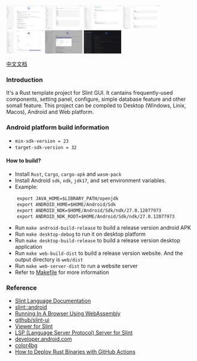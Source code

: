 <div style="display: flex, margin: 8px">
    <img src="./screenshot/1-en.png" width="100"/>
    <img src="./screenshot/2-en.png" width="100"/>
    <img src="./screenshot/3-en.png" width="100"/>
    <img src="./screenshot/4-en.png" width="100"/>
    <img src="./screenshot/5-en.png" width="100"/>
    <img src="./screenshot/6-en.png" width="100"/>
    <img src="./screenshot/7-en.png" width="100"/>
</div>

[中文文档](./README.zh-CN.md)

### Introduction
It's a Rust template project for Slint GUI. It cantains frequently-used components, setting panel, configure, simple database feature and other somall feature. This project can be compiled to Desktop (Windows, Linix, Macos), Android and Web platform.

### Android platform build information
- `min-sdk-version = 23`
- `target-sdk-version = 32`

#### How to build?
- Install `Rust`, `Cargo`, `cargo-apk` and `wasm-pack`
- Install Android `sdk`, `ndk`, `jdk17`, and set environment variables.
- Example:
```
    export JAVA_HOME=$LIBRARY_PATH/openjdk
    export ANDROID_HOME=$HOME/Android/Sdk
    export ANDROID_NDK=$HOME/Android/Sdk/ndk/27.0.12077973
    export ANDROID_NDK_ROOT=$HOME/Android/Sdk/ndk/27.0.12077973
```

- Run `make android-build-release` to build a release version android APK
- Run `make desktop-debug` to run it on desktop platform
- Run `make desktop-build-release` to build a release version desktop application
- Run `make web-build-dist` to build a release version website. And the output directory is `web/dist`
- Run `make web-server-dist` to run a website server
- Refer to [Makefile](./Makefile) for more information

### Reference
- [Slint Language Documentation](https://slint-ui.com/releases/1.0.0/docs/slint/)
- [slint::android](https://snapshots.slint.dev/master/docs/rust/slint/android/#building-and-deploying)
- [Running In A Browser Using WebAssembly](https://releases.slint.dev/1.7.0/docs/slint/src/quickstart/running_in_a_browser)
- [github/slint-ui](https://github.com/slint-ui/slint)
- [Viewer for Slint](https://github.com/slint-ui/slint/tree/master/tools/viewer)
- [LSP (Language Server Protocol) Server for Slint](https://github.com/slint-ui/slint/tree/master/tools/lsp)
- [developer.android.com](https://developer.android.com/guide)
- [color4bg](https://www.color4bg.com/zh-hans/)
- [How to Deploy Rust Binaries with GitHub Actions](https://dzfrias.dev/blog/deploy-rust-cross-platform-github-actions/)
